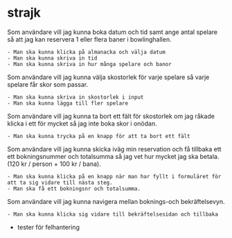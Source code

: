 # strajk

Som användare vill jag kunna boka datum och tid samt ange antal spelare så att jag kan reservera 1 eller flera baner i bowlinghallen.

    - Man ska kunna klicka på almanacka och välja datum
    - Man ska kunna skriva in tid
    - Man ska kunna skriva in hur många spelare och banor

Som användare vill jag kunna välja skostorlek för varje spelare så varje spelare får skor som passar.

    - Man ska kunna skriva in skostorlek i input
    - Man ska kunna lägga till fler spelare

Som användare vill jag kunna ta bort ett fält för skostorlek om jag råkade klicka i ett för mycket så jag inte boka skor i onödan.

    - Man ska kunna trycka på en knapp för att ta bort ett fält

Som användare vill jag kunna skicka iväg min reservation och få tillbaka ett ett bokningsnummer och totalsumma så jag vet hur mycket jag ska betala. (120 kr / person + 100 kr / bana).

    - Man ska kunna klicka på en knapp när man har fyllt i formuläret för att ta sig vidare till nästa steg.
    - Man ska få ett bokningsnr och totalsumma.

Som användare vill jag kunna navigera mellan boknings-och bekräftelsevyn.

    - Man ska kunna klicka sig vidare till bekräftelsesidan och tillbaka

+ tester för felhantering
